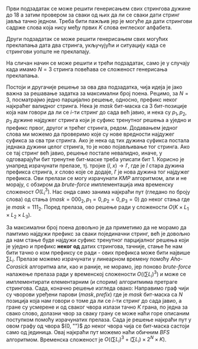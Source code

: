 Први подзадатак се може решити генерисањем свих стрингова дужине до $18$ а затим провером за сваки од њих да ли се сваки дати стринг јавља тачно једном. Треба бити пажљив јер је могуће да дати стрингови садрже слова која нису међу првих $K$ слова енглеског алфабета.

Други подзадатак се може решити генерисањем свих могућих преклапања дата два стринга, укључујући и ситуацију када се стрингови уопште не преклапају.

На сличан начин се може решити и трећи подзадатак, само је у случају када имамо $N = 3$ стринга повећава се сложеност генерисања преклапања.

Постоји и другачије решење за ова два подзадатка, чија идеја је јако важна за решавање задатка за максимални број поена. Рецимо, за $N=3$, посматрајмо једно парцијално решење, односно, префикс неког најкраћег валидног стринга. Нека је $mask$ бит-маска са $3$ бит-позиције која нам говори да ли се $i$-ти стринг до сада већ јавио, и нека су $p_1,p_2,p_3$ дужине најдужег стринга који је суфикс тренутног решења а уједно и префикс првог, другог и трећег стринга, редом. Додавањем једног слова ми можемо да проверимо које су нове вредности најдужег суфикса за сва три стринга. Ако је нека од тих дужина суфикса постала једнака дужини целог стринга, то је ново појављивање тог стринга. Ако се тај стринг већ јавио, решење постале невалидно, иначе, у одговарајући бит тренутне бит-маске треба уписати бит $1$. Корисно је унапред израчунати прелазе, тј. тројке $(l, x) \rightarrow l'$, где је $l$ стара дужина префикса стринга, $x$ слово које се додаје, $l'$ је нова дужина тог најдужег префикса. Ови прелази се могу израчунати $KMP$ алгоритмом, али и не морају, с обзиром да *brute-force* имплементација има временску сложеност $O(L_i^3)$. Нас онда само занима најкраћи пут (гледано по броју слова) од стања $(mask=000_2, p_1=0, p_2=0, p_3=0)$ до неког стања где је $mask=111_2$. Поред прелаза, ово решење ради у сложености $O(K \times L_1 \times L_2 \times L_3)$.

За максимални број поена довољно је да приметимо да не морамо да памтимо најдужи префикс за сваки појединачни стринг, већ је довољно да нам стање буде најдужи суфикс тренутног парцијалног решења који је уједно и префикс **неког од** датих стрингова, тачније, стање ће нам бити тачно о ком префиксу се ради - ових префикса може бити највише $\sum L_i$. Прелазе можемо израчунати у линеарном времену помоћу *Aho-Corasick* алгоритма али, као и раније, не морамо, јер поново *brute-force* налажење прелаза ради у временској сложености $O((\sum L_i)^3)$ и може се имплементирати елементарним (и спорим) алгоритмима претраге стрингова. Сада, коначно решење изгледа овако: Направимо граф чији су чворови уређени парови $(mask, prefix)$ где је $mask$ бит-маска са $N$ позиција која нам говори о томе да ли се $i$-ти стринг до сада јавио, а гране су усмерене и од сваког чвора излази тачно $K$ грана, по једна за свако слово, долазни чвор за сваку грану се може наћи горе описаним поступком помоћу израчунатих прелаза. Сада је решење најкраћи пут у овом графу од чвора $(0, "")$ до неког чвора чија се бит-маска састоји само од јединица. Овај најкраћи пут можемо наћи обичним $BFS$ алгоритмом. Временска сложеност је $O((\sum L_i)^3 + (\sum L_i) \times 2^N \times K)$.
